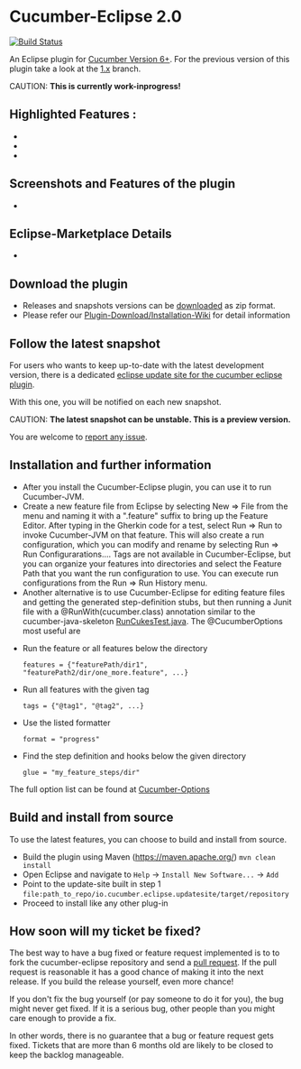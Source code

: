 # Cucumber-Eclipse 2.0

[![Build Status](https://github.com/cucumber/cucumber-eclipse/actions/workflows/maven.yml/badge.svg)](https://github.com/cucumber/cucumber-eclipse/actions/workflows/maven.yml)

An Eclipse plugin for [Cucumber Version 6+](https://cucumber.io/). For the previous version 
of this plugin take a look at the [1.x](https://github.com/cucumber/cucumber-eclipse/tree/1.x) branch.

CAUTION: **This is currently work-inprogress!**

## Highlighted Features :

-
-
-

## Screenshots and Features of the plugin
-


## Eclipse-Marketplace Details
-

## Download the plugin
 - Releases and snapshots versions can be [downloaded](https://github.com/cucumber/cucumber-eclipse/releases) as zip format.
 - Please refer our [Plugin-Download/Installation-Wiki](https://github.com/cucumber/cucumber-eclipse/wiki/Download-and-Offline-Installation-Of-The-Plugin-From-Zip) for detail information

## Follow the latest snapshot

For users who wants to keep up-to-date with the latest development version, there is a dedicated [eclipse update site for the cucumber eclipse plugin](https://cucumber.github.io/cucumber-eclipse/update-site/main/). 

With this one, you will be notified on each new snapshot.

CAUTION: **The latest snapshot can be unstable. This is a preview version.**

You are welcome to [report any issue](https://github.com/cucumber/cucumber-eclipse/issues).

## Installation and further information

- After you install the Cucumber-Eclipse plugin, you can use it to run Cucumber-JVM.
- Create a new feature file from Eclipse by selecting New => File from the menu and naming it with a ".feature" suffix to bring up the Feature Editor. After typing in the Gherkin code for a test, select Run => Run to invoke Cucumber-JVM on that feature. This will also create a run configuration, which you can modify and rename by selecting Run => Run Configurarations.... Tags are not available in Cucumber-Eclipse, but you can organize your features into directories and select the Feature Path that you want the run configuration to use. You can execute run configurations from the Run => Run History menu.
- Another alternative is to use Cucumber-Eclipse for editing feature files and getting the generated step-definition stubs, but then running a Junit file with a @RunWith(cucumber.class) annotation similar to the cucumber-java-skeleton [RunCukesTest.java](https://github.com/cucumber/cucumber-java-skeleton/blob/master/src/test/java/skeleton/RunCukesTest.java). The @CucumberOptions most useful are

* Run the feature or all features below the directory
  ```gherkin
  features = {"featurePath/dir1", "featurePath2/dir/one_more.feature", ...}
  ```

* Run all features with the given tag
  ```gherkin
  tags = {"@tag1", "@tag2", ...}
  ```

* Use the listed formatter
  ```gherkin
  format = "progress"
  ```

* Find the step definition and hooks below the given directory
  ```gherkin
  glue = "my_feature_steps/dir"
  ```

The full option list can be found at [Cucumber-Options](https://github.com/cucumber/cucumber-jvm/blob/master/core/src/main/java/cucumber/api/CucumberOptions.java)

## Build and install from source

To use the latest features, you can choose to build and install from source.

- Build the plugin using Maven (https://maven.apache.org/) <code>mvn clean install</code>
- Open Eclipse and navigate to `Help` -> `Install New Software...` -> `Add`
- Point to the update-site built in step 1 <code>file:path_to_repo/io.cucumber.eclipse.updatesite/target/repository</code>
- Proceed to install like any other plug-in

## How soon will my ticket be fixed?

The best way to have a bug fixed or feature request implemented is to
to fork the cucumber-eclipse repository and send a
[pull request](http://help.github.com/send-pull-requests/).
If the pull request is reasonable it has a good chance of
making it into the next release. If you build the release yourself, even more chance!

If you don't fix the bug yourself (or pay someone to do it for you), the bug might never get fixed. If it is a serious
bug, other people than you might care enough to provide a fix.

In other words, there is no guarantee that a bug or feature request gets fixed. Tickets that are more than 6 months old
are likely to be closed to keep the backlog manageable.
